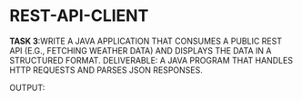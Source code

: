 # REST-API-CLIENT

**TASK 3**:WRITE A JAVA APPLICATION THAT CONSUMES
A PUBLIC REST API (E.G., FETCHING WEATHER
DATA) AND DISPLAYS THE DATA IN A
STRUCTURED FORMAT.
DELIVERABLE: A JAVA PROGRAM THAT
HANDLES HTTP REQUESTS AND PARSES
JSON RESPONSES.

OUTPUT: 
